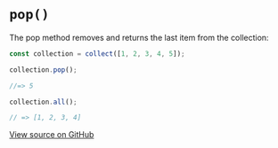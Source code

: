# `pop()`

The pop method removes and returns the last item from the collection:

```js
const collection = collect([1, 2, 3, 4, 5]);

collection.pop();

//=> 5

collection.all();

// => [1, 2, 3, 4]
```




[View source on GitHub](https://github.com/ecrmnn/collect.js/blob/master/src/methods/pop.js)